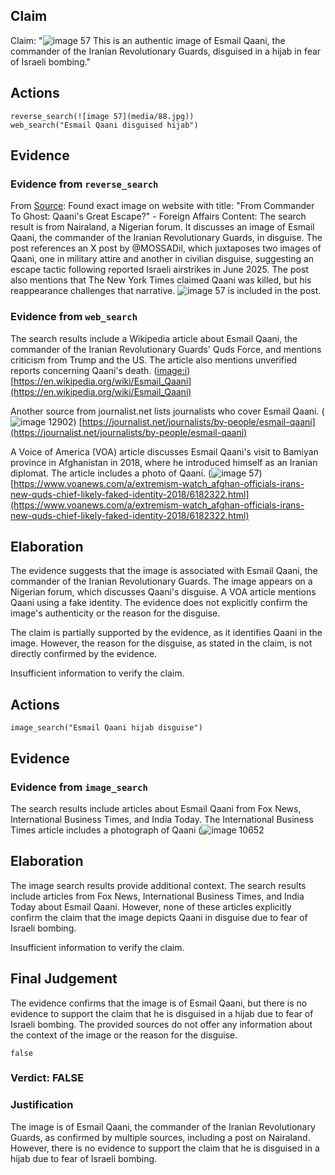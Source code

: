 ## Claim
Claim: "![image 57](media/88.jpg) This is an authentic image of Esmail Qaani, the commander of the Iranian Revolutionary Guards, disguised in a hijab in fear of Israeli bombing."

## Actions
```
reverse_search(![image 57](media/88.jpg))
web_search("Esmail Qaani disguised hijab")
```

## Evidence
### Evidence from `reverse_search`
From [Source](https://www.nairaland.com/8460455/commander-ghost-qaanis-great-escape): Found exact image on website with title: "From Commander To Ghost: Qaani's Great Escape?" - Foreign Affairs
Content: The search result is from Nairaland, a Nigerian forum. It discusses an image of Esmail Qaani, the commander of the Iranian Revolutionary Guards, in disguise. The post references an X post by @MOSSADil, which juxtaposes two images of Qaani, one in military attire and another in civilian disguise, suggesting an escape tactic following reported Israeli airstrikes in June 2025. The post also mentions that The New York Times claimed Qaani was killed, but his reappearance challenges that narrative. ![image 57](media/88.jpg) is included in the post.


### Evidence from `web_search`
The search results include a Wikipedia article about Esmail Qaani, the commander of the Iranian Revolutionary Guards' Quds Force, and mentions criticism from Trump and the US. The article also mentions unverified reports concerning Qaani's death. (<image:i>) [https://en.wikipedia.org/wiki/Esmail_Qaani](https://en.wikipedia.org/wiki/Esmail_Qaani)

Another source from journalist.net lists journalists who cover Esmail Qaani. (![image 12902](media/2025-08-31_15-05-1756652742-429352.jpg)) [https://journalist.net/journalists/by-people/esmail-qaani](https://journalist.net/journalists/by-people/esmail-qaani)

A Voice of America (VOA) article discusses Esmail Qaani's visit to Bamiyan province in Afghanistan in 2018, where he introduced himself as an Iranian diplomat. The article includes a photo of Qaani. (![image 57](media/88.jpg)) [https://www.voanews.com/a/extremism-watch_afghan-officials-irans-new-quds-chief-likely-faked-identity-2018/6182322.html](https://www.voanews.com/a/extremism-watch_afghan-officials-irans-new-quds-chief-likely-faked-identity-2018/6182322.html)


## Elaboration
The evidence suggests that the image is associated with Esmail Qaani, the commander of the Iranian Revolutionary Guards. The image appears on a Nigerian forum, which discusses Qaani's disguise. A VOA article mentions Qaani using a fake identity. The evidence does not explicitly confirm the image's authenticity or the reason for the disguise.

The claim is partially supported by the evidence, as it identifies Qaani in the image. However, the reason for the disguise, as stated in the claim, is not directly confirmed by the evidence.

Insufficient information to verify the claim.


## Actions
```
image_search("Esmail Qaani hijab disguise")
```

## Evidence
### Evidence from `image_search`
The search results include articles about Esmail Qaani from Fox News, International Business Times, and India Today. The International Business Times article includes a photograph of Qaani (![image 10652](media/2025-08-30_07-27-1756538867-648254.jpg)

## Elaboration
The image search results provide additional context. The search results include articles from Fox News, International Business Times, and India Today about Esmail Qaani. However, none of these articles explicitly confirm the claim that the image depicts Qaani in disguise due to fear of Israeli bombing.

Insufficient information to verify the claim.


## Final Judgement
The evidence confirms that the image is of Esmail Qaani, but there is no evidence to support the claim that he is disguised in a hijab due to fear of Israeli bombing. The provided sources do not offer any information about the context of the image or the reason for the disguise.

`false`

### Verdict: FALSE

### Justification
The image is of Esmail Qaani, the commander of the Iranian Revolutionary Guards, as confirmed by multiple sources, including a post on Nairaland. However, there is no evidence to support the claim that he is disguised in a hijab due to fear of Israeli bombing.
